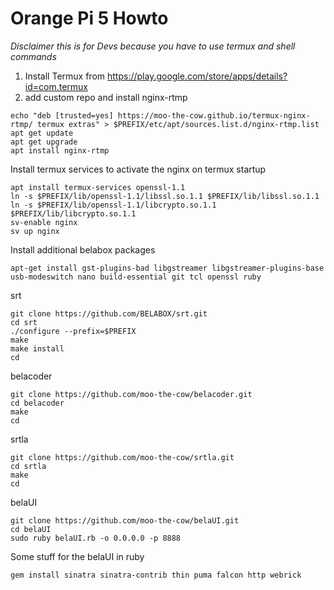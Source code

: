 # Orange Pi 5 Howto

*Disclaimer this is for Devs because you have to use termux and shell commands*

1. Install Termux from https://play.google.com/store/apps/details?id=com.termux
2. add custom repo and install nginx-rtmp
```
echo "deb [trusted=yes] https://moo-the-cow.github.io/termux-nginx-rtmp/ termux extras" > $PREFIX/etc/apt/sources.list.d/nginx-rtmp.list
apt get update
apt get upgrade
apt install nginx-rtmp
```

Install termux services to activate the nginx on termux startup
```
apt install termux-services openssl-1.1
ln -s $PREFIX/lib/openssl-1.1/libssl.so.1.1 $PREFIX/lib/libssl.so.1.1
ln -s $PREFIX/lib/openssl-1.1/libcrypto.so.1.1 $PREFIX/lib/libcrypto.so.1.1
sv-enable nginx
sv up nginx
```

Install additional belabox packages
```
apt-get install gst-plugins-bad libgstreamer libgstreamer-plugins-base usb-modeswitch nano build-essential git tcl openssl ruby
```

srt
```
git clone https://github.com/BELABOX/srt.git
cd srt
./configure --prefix=$PREFIX
make
make install
cd
```

belacoder
```
git clone https://github.com/moo-the-cow/belacoder.git
cd belacoder
make
cd
```

srtla
```
git clone https://github.com/moo-the-cow/srtla.git
cd srtla
make
cd
```

belaUI
```
git clone https://github.com/moo-the-cow/belaUI.git
cd belaUI
sudo ruby belaUI.rb -o 0.0.0.0 -p 8888
```

Some stuff for the belaUI in ruby
```
gem install sinatra sinatra-contrib thin puma falcon http webrick
```